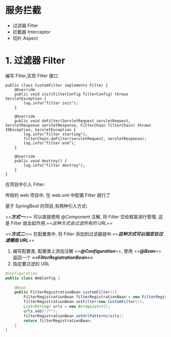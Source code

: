 # 服务拦截

- 过滤器 Filter
- 拦截器 Interceptor
- 切片 Aspect

# 1. 过滤器 Filter

编写 Filter,实现 Filter 接口

```
public class CustomFilter implements Filter {
    @Override
    public void init(FilterConfig filterConfig) throws ServletException {
        log.info("filter init");
    }

    @Override
    public void doFilter(ServletRequest servletRequest, ServletResponse servletResponse, FilterChain filterChain) throws IOException, ServletException {
        log.info("filter starting");
        filterChain.doFilter(servletRequest, servletResponse);
        log.info("filter end");
    }

    @Override
    public void destroy() {
        log.info("filter destroy");
    }
}
```

在项目中引入 Filter:

传统的 web 项目中, 在 web.xml 中配置 Filter 就行了

基于 SpringBoot 的项目,有两种引入方式:

==***方式一:***== 可以直接使用 @Component 注解, 将 Filter 交给框架进行管理, 这是 Filter 就会起作用.==*这种方式会过滤所有的 URL*==

==***方式二:***== 在配置类中, 将 Filter 添加到过滤器链中.==***这种方式可以指定在过滤哪些 URL***==

1. 编写配置类, 配置类上添加注解 ==***@Configuration***==, 使用 ==***@Bean***== 返回一个 ***==FilterRegistrationBean==***
2. 指定要过滤的 URL

```java
@Configuration
public class WebConfig {
    
    @Bean
    public FilterRegistrationBean customFilter(){
        FilterRegistrationBean filterRegistrationBean = new FilterRegistrationBean();
        filterRegistrationBean.setFilter(new CustomFilter());
        List<String> urls = new ArrayList<>();
        urls.add("/*");
        filterRegistrationBean.setUrlPatterns(urls);
        return filterRegistrationBean;
    }
}
```

